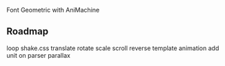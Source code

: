 Font Geometric with AniMachine

Roadmap
-------
loop
shake.css
translate
rotate
scale
scroll
reverse
template animation
add unit on parser
parallax